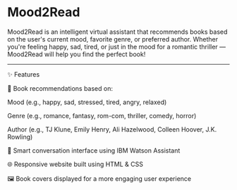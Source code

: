 # Mood2Read
Mood2Read is an intelligent virtual assistant that recommends books based on the user's current mood, favorite genre, or preferred author. Whether you're feeling happy, sad, tired, or just in the mood for a romantic thriller — Mood2Read will help you find the perfect book!


---

✨ Features

📖 Book recommendations based on:

Mood (e.g., happy, sad, stressed, tired, angry, relaxed)

Genre (e.g., romance, fantasy, rom-com, thriller, comedy, horror)

Author (e.g., TJ Klune, Emily Henry, Ali Hazelwood, Colleen Hoover, J.K. Rowling)


🧠 Smart conversation interface using IBM Watson Assistant

🌐 Responsive website built using HTML & CSS

🖼️ Book covers displayed for a more engaging user experience
